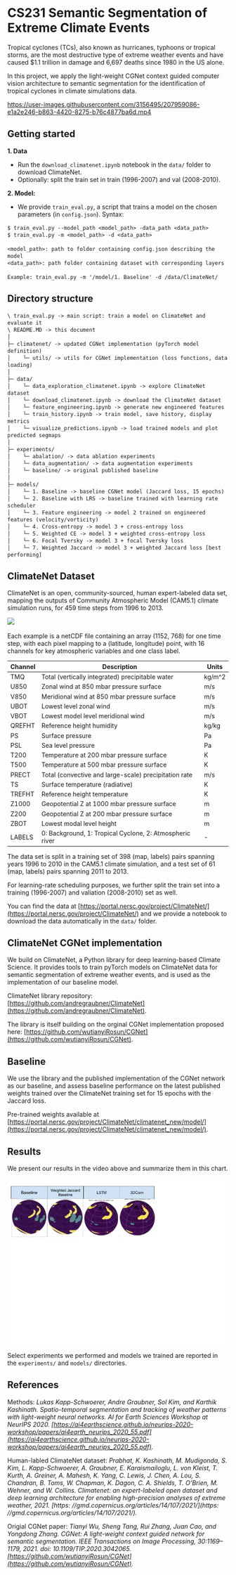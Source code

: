 # CS231 Semantic Segmentation of Extreme Climate Events

Tropical cyclones (TCs), also known as hurricanes, typhoons or tropical storms, are the most destructive type of extreme weather events and have caused $1.1 trillion in damage and 6,697 deaths since 1980 in the US alone. 

In this project, we apply the light-weight CGNet context guided computer vision architecture to semantic segmentation for the identification of tropical cyclones in climate simulations data.

https://user-images.githubusercontent.com/3156495/207959086-e1a2e246-b863-4420-8275-b76c4877ba6d.mp4

## Getting started

**1. Data**
- Run the `download_climatenet.ipynb` notebook in the `data/` folder to download ClimateNet.
- Optionally: split the train set in train (1996-2007) and val (2008-2010).

**2. Model:** 
- We provide `train_eval.py`, a script that trains a model on the chosen parameters (in `config.json`).
Syntax:
```
$ train_eval.py --model_path <model_path> -data_path <data_path>
$ train_eval.py -m <model_path> -d <data_path>

<model_path>: path to folder containing config.json describing the model 
<data_path>: path folder containing dataset with corresponding layers

Example: train_eval.py -m '/model/1. Baseline' -d /data/ClimateNet/
```

## Directory structure

```
\ train_eval.py -> main script: train a model on ClimateNet and evaluate it
\ README.MD -> this document
│
├─ climatenet/ -> updated CGNet implementation (pyTorch model definition)
│    └─ utils/ -> utils for CGNet implementation (loss functions, data loading)
│
├─ data/
│    └─ data_exploration_climatenet.ipynb -> explore ClimateNet dataset
│    └─ download_climatenet.ipynb -> download the ClimateNet dataset
│    └─ feature_engineering.ipynb -> generate new engineered features
│    └─ train_history.ipynb -> train model, save history, display metrics
│    └─ visualize_predictions.ipynb -> load trained models and plot predicted segmaps
│
├─ experiments/
│    └─ abalation/ -> data ablation experiments
│    └─ data_augmentation/ -> data augmentation experiments
│    └─ baseline/ -> original published baseline
│
├─ models/
│    └─ 1. Baseline -> baseline CGNet model (Jaccard loss, 15 epochs)
│    └─ 2. Baseline with LRS -> baseline trained with learning rate scheduler
│    └─ 3. Feature engineering -> model 2 trained on engineered features (velocity/vorticity)
│    └─ 4. Cross-entropy -> model 3 + cross-entropy loss
│    └─ 5. Weighted CE -> model 3 + weighted cross-entropy loss
│    └─ 6. Focal Tversky -> model 3 + focal Tversky loss
│    └─ 7. Weighted Jaccard -> model 3 + weighted Jaccard loss [best performing]
```

## ClimateNet Dataset

ClimateNet is an open, community-sourced, human expert-labeled data set, mapping the outputs of Community Atmospheric Model (CAM5.1) climate simulation runs, for 459 time steps from 1996 to 2013. 

![](<climatenet.png>)

Each example is a netCDF file containing an array (1152, 768) for one time step, with each pixel mapping to a (latitude, longitude) point, with 16 channels for key atmospheric variables and one class label.

| Channel | Description                                               | Units  | 
|---------|-----------------------------------------------------------|--------|
| TMQ     | Total (vertically integrated) precipitable water          | kg/m^2 | 
| U850    | Zonal wind at 850 mbar pressure surface                   | m/s    | 
| V850    | Meridional wind at 850 mbar pressure surface              | m/s    | 
| UBOT    | Lowest level zonal wind                                   | m/s    | 
| VBOT    | Lowest model level meridional wind                        | m/s    | 
| QREFHT  | Reference height humidity                                 | kg/kg  | 
| PS      | Surface pressure                                          | Pa     | 
| PSL     | Sea level pressure                                        | Pa     |  
| T200    | Temperature at 200 mbar pressure surface                  | K      | 
| T500    | Temperature at 500 mbar pressure surface                  | K      | 
| PRECT   | Total (convective and large-scale) precipitation rate     | m/s    |  
| TS      | Surface temperature (radiative)                           | K      | 
| TREFHT  | Reference height temperature                              | K      | 
| Z1000   | Geopotential Z at 1000 mbar pressure surface              | m      | 
| Z200    | Geopotential Z at 200 mbar pressure surface               | m      | 
| ZBOT    | Lowest modal level height                                 | m      | 
| LABELS  | 0: Background, 1: Tropical Cyclone, 2: Atmospheric river  | -      |  


The data set is split in a training set of 398 (map, labels) pairs spanning years 1996 to 2010 in the CAM5.1 climate simulation, and a test set of 61 (map, labels) pairs spanning 2011 to 2013.

For learning-rate scheduling purposes, we further split the train set into a training (1996-2007) and valiation (2008-2010) set as well.

You can find the data at [https://portal.nersc.gov/project/ClimateNet/](https://portal.nersc.gov/project/ClimateNet/) and we provide a notebook to download the data automatically in the `data/` folder.


## ClimateNet CGNet implementation

We build on ClimateNet, a Python library for deep learning-based Climate Science. It provides tools to train pyTorch models on ClimateNet data for semantic segmentation of extreme weather events, and is used as the implementation of our baseline model.

ClimateNet library repository: [https://github.com/andregraubner/ClimateNet](https://github.com/andregraubner/ClimateNet).

The library is itself building on the orginal CGNet implementation proposed here: [https://github.com/wutianyiRosun/CGNet](https://github.com/wutianyiRosun/CGNet).


## Baseline

We use the library and the published implementation of the CGNet network as our baseline, and assess baseline performance on the latest published weights trained over the ClimateNet training set for 15 epochs with the Jaccard loss.

Pre-trained weights available at [https://portal.nersc.gov/project/ClimateNet/climatenet_new/model/](https://portal.nersc.gov/project/ClimateNet/climatenet_new/model/).


## Results

We present our results in the video above and summarize them in this chart.

![](<results.png>)

Select experiments we performed and models we trained are reported in the `experiments/` and `models/` directories.

## References

Methods: _Lukas Kapp-Schwoerer, Andre Graubner, Sol Kim, and Karthik Kashinath. Spatio-temporal segmentation and tracking of weather patterns with light-weight neural networks. AI for Earth Sciences Workshop at NeurIPS 2020. [https://ai4earthscience.github.io/neurips-2020-workshop/papers/ai4earth_neurips_2020_55.pdf](https://ai4earthscience.github.io/neurips-2020-workshop/papers/ai4earth_neurips_2020_55.pdf)._

Human-labled ClimateNet dataset: _Prabhat, K. Kashinath, M. Mudigonda, S. Kim, L. Kapp-Schwoerer, A. Graubner, E. Karaismailoglu, L. von Kleist, T. Kurth, A. Greiner, A. Mahesh, K. Yang, C. Lewis, J. Chen, A. Lou, S. Chandran, B. Toms, W. Chapman, K. Dagon, C. A. Shields, T. O’Brien, M. Wehner, and W. Collins. Climatenet: an expert-labeled open dataset and deep learning architecture for enabling high-precision analyses of extreme weather, 2021. [https: //gmd.copernicus.org/articles/14/107/2021/](https: //gmd.copernicus.org/articles/14/107/2021/)._

Origial CGNet paper: _Tianyi Wu, Sheng Tang, Rui Zhang, Juan Cao, and Yongdong Zhang. CGNet: A light-weight context guided network for semantic segmentation. IEEE Transactions on Image Processing, 30:1169–1179, 2021. doi: 10.1109/TIP.2020.3042065. [https://github.com/wutianyiRosun/CGNet](https://github.com/wutianyiRosun/CGNet)._
